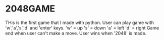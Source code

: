 # 2048GAME

THis is the first game that I made with python.
User can play game with 'w','a','s','d' and 'enter' keys.
'w' = up
's' = down
'a' = left
'd' = right
Game end when user can't make a move.
User wins when '2048' is made.

